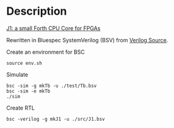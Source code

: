 # Description
[J1: a small Forth CPU Core for FPGAs](http://excamera.com/sphinx/fpga-j1.html)

Rewritten in Bluespec SystemVerilog (BSV) from [Verilog Source](https://github.com/ros-drivers/wge100_driver/tree/hydro-devel/wge100_camera_firmware/src/hardware/verilog/j1.v).

Create an environment for BSC
```shell
source env.sh
```

Simulate
```shell
bsc -sim -g mkTb -u ./test/Tb.bsv
bsc -sim -e mkTb
./sim
```

Create RTL
```shell
bsc -verilog -g mkJ1 -u ./src/J1.bsv
```
